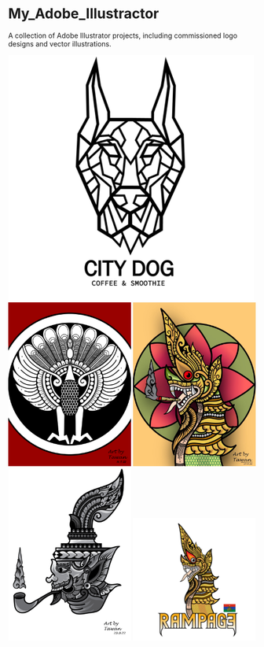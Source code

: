 # My_Adobe_Illustractor
A collection of Adobe Illustrator projects, including commissioned logo designs and vector illustrations.

<img src="images/City Dog Logo-01.jpg" alt="Alt text" width="500">
<img src="images/Daung in circle Ai-01.jpg" alt="Alt text" width="250">
<img src="images/Nagar.JPG" alt="Alt text" width="250">
<img src="images/Side Belu.JPG" alt="Alt text" width="250">
<img src="images/Rampage logo-01.jpg" alt="Alt text" width="250">
